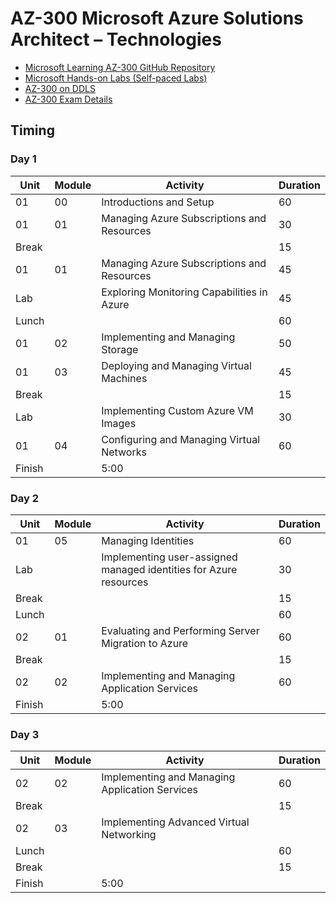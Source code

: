 # AZ-300 Microsoft Azure Solutions Architect – Technologies

* [Microsoft Learning AZ-300 GitHub Repository](https://github.com/MicrosoftLearning/AZ-300-MicrosoftAzureArchitectTechnologies)
* [Microsoft Hands-on Labs (Self-paced Labs)](https://www.microsoft.com/handsonlabs/selfpacedlabs)
* [AZ-300 on DDLS](https://www.ddls.com.au/courses/microsoft/azure/microsoft-az-300-azure-solutions-architect-technologies/)
* [AZ-300 Exam Details](https://www.microsoft.com/en-us/learning/exam-az-300.aspx)

## Timing

### Day 1

|Unit|Module|Activity|Duration|
|-|-|-|-|
|01|00|Introductions and Setup|60|
|01|01|Managing Azure Subscriptions and Resources|30|
|Break|||15|
|01|01|Managing Azure Subscriptions and Resources|45|
|Lab||Exploring Monitoring Capabilities in Azure|45|
|Lunch|||60|
|01|02|Implementing and Managing Storage|50|
|01|03|Deploying and Managing Virtual Machines|45|
|Break|||15|
|Lab||Implementing Custom Azure VM Images|30|
|01|04|Configuring and Managing Virtual Networks|60|
|Finish||5:00||

### Day 2

|Unit|Module|Activity|Duration|
|-|-|-|-|
|01|05|Managing Identities|60|
|Lab||Implementing user-assigned managed identities for Azure resources|30|
|Break|||15|
|Lunch|||60|
|02|01|Evaluating and Performing Server Migration to Azure|60|
|Break|||15|
|02|02|Implementing and Managing Application Services|60|
|Finish||5:00||

### Day 3

|Unit|Module|Activity|Duration|
|-|-|-|-|
|02|02|Implementing and Managing Application Services|60|
|Break|||15|
|02|03|Implementing Advanced Virtual Networking||
|Lunch|||60|
|Break|||15|
|Finish||5:00||
